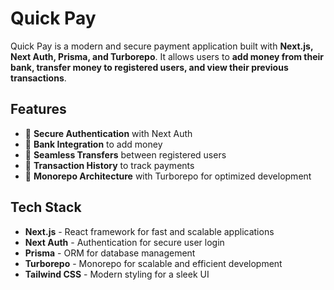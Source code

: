# Quick Pay

Quick Pay is a modern and secure payment application built with **Next.js, Next Auth, Prisma, and Turborepo**. It allows users to **add money from their bank, transfer money to registered users, and view their previous transactions**.

## Features
- 🔐 **Secure Authentication** with Next Auth
- 🏦 **Bank Integration** to add money
- 🔄 **Seamless Transfers** between registered users
- 📜 **Transaction History** to track payments
- 🚀 **Monorepo Architecture** with Turborepo for optimized development

## Tech Stack
- **Next.js** - React framework for fast and scalable applications
- **Next Auth** - Authentication for secure user login
- **Prisma** - ORM for database management
- **Turborepo** - Monorepo for scalable and efficient development
- **Tailwind CSS** - Modern styling for a sleek UI



